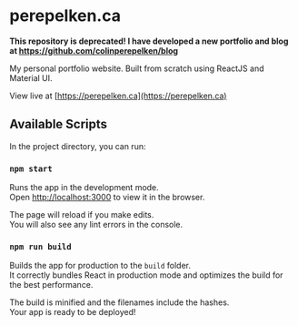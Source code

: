 # perepelken.ca  

**This repository is deprecated! I have developed a new portfolio and blog at https://github.com/colinperepelken/blog**

My personal portfolio website. Built from scratch using ReactJS and Material UI.

View live at [https://perepelken.ca](https://perepelken.ca)

## Available Scripts

In the project directory, you can run:

### `npm start`

Runs the app in the development mode.<br />
Open [http://localhost:3000](http://localhost:3000) to view it in the browser.

The page will reload if you make edits.<br />
You will also see any lint errors in the console.

### `npm run build`

Builds the app for production to the `build` folder.<br />
It correctly bundles React in production mode and optimizes the build for the best performance.

The build is minified and the filenames include the hashes.<br />
Your app is ready to be deployed!
